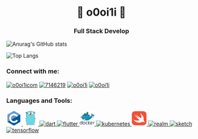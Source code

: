 <h1 align="center">👊 o0oi1i 🙏</h1>
<h3 align="center">Full Stack Develop</h3>


![Anurag's GitHub stats](https://github-readme-stats.vercel.app/api?username=o0oi1i&show_icons=true&theme=midnight-purple&count_private=true&text_color=9370DB&border_color=9370DB&bg_color=45,9370DB,E6E6FA&border_radius=22)

![Top Langs](https://github-readme-stats.vercel.app/api/top-langs/?username=o0oi1i&layout=default&theme=midnight-purple&count_private=true&text_color=9370DB&border_color=9370DB&bg_color=45,9370DB,E6E6FA&border_radius=22)
<h3 align="left">Connect with me:</h3>
<p align="left">
<a href="https://twitter.com/o0oi1icom" target="blank"><img align="center" src="https://raw.githubusercontent.com/rahuldkjain/github-profile-readme-generator/master/src/images/icons/Social/twitter.svg" alt="o0oi1icom" height="30" width="40" /></a>
<a href="https://stackoverflow.com/users/7146219" target="blank"><img align="center" src="https://raw.githubusercontent.com/rahuldkjain/github-profile-readme-generator/master/src/images/icons/Social/stack-overflow.svg" alt="7146219" height="30" width="40" /></a>
<a href="https://leetcode-cn.com//o0oi1i" target="blank"><img align="center" src="https://raw.githubusercontent.com/rahuldkjain/github-profile-readme-generator/master/src/images/icons/Social/leet-code.svg" alt="o0oi1i" height="30" width="40" /></a>
<a href="https://dribbble.com/o0oi1i" target="blank"><img align="center" src="https://raw.githubusercontent.com/rahuldkjain/github-profile-readme-generator/master/src/images/icons/Social/dribbble.svg" alt="o0oi1i" height="30" width="40" /></a>
</p>
<h3 align="left">Languages and Tools:</h3>
<p align="left"> 

<a href="https://www.cprogramming.com/" target="_blank" rel="noreferrer"> 
    <img src="https://raw.githubusercontent.com/devicons/devicon/master/icons/c/c-original.svg" alt="c" width="40" height="40"/> 
</a> 
<a href="https://golang.org" target="_blank" rel="noreferrer"> 
    <img src="https://raw.githubusercontent.com/devicons/devicon/master/icons/go/go-original.svg" alt="go" width="40" height="40"/> 
</a>
<a href="https://dart.dev" target="_blank" rel="noreferrer"> 
    <img src="https://www.vectorlogo.zone/logos/dartlang/dartlang-icon.svg" alt="dart" width="40" height="40"/> 
</a> 
<a href="https://flutter.dev" target="_blank" rel="noreferrer"> 
    <img src="https://www.vectorlogo.zone/logos/flutterio/flutterio-icon.svg"   alt="flutter" width="40" height="40"/> 
</a> 
<a href="https://www.docker.com/" target="_blank" rel="noreferrer"> 
    <img src="https://raw.githubusercontent.com/devicons/devicon/master/icons/docker/docker-original-wordmark.svg" alt="docker" width="40" height="40"/> 
</a> 
<a href="https://kubernetes.io" target="_blank" rel="noreferrer"> 
    <img src="https://www.vectorlogo.zone/logos/kubernetes/kubernetes-icon.svg" alt="kubernetes" width="40" height="40"/> 
</a> 

<a href="https://developer.apple.com/swift/" target="_blank" rel="noreferrer"> 
    <img src="https://raw.githubusercontent.com/devicons/devicon/master/icons/swift/swift-original.svg" alt="swift" width="40" height="40"/> 
</a>
<a href="https://realm.io/" target="_blank" rel="noreferrer"> 
    <img src="https://raw.githubusercontent.com/bestofjs/bestofjs-webui/8665e8c267a0215f3159df28b33c365198101df5/public/logos/realm.svg" alt="realm" width="40" height="40"/> 
</a> 
<a href="https://www.sketch.com/" target="_blank" rel="noreferrer"> 
    <img src="https://www.vectorlogo.zone/logos/sketchapp/sketchapp-icon.svg" alt="sketch" width="40" height="40"/> 
</a> 
<a href="https://www.tensorflow.org" target="_blank" rel="noreferrer">
    <img src="https://www.vectorlogo.zone/logos/tensorflow/tensorflow-icon.svg" alt="tensorflow" width="40" height="40"/> 
</a>

 </p>
